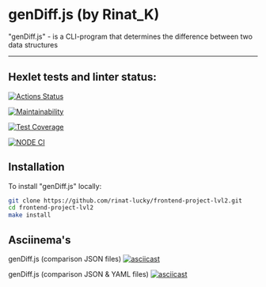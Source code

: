 # genDiff.js (by Rinat_K)

"genDiff.js" - is a CLI-program that determines the difference between two data structures

----

## Hexlet tests and linter status:
[![Actions Status](https://github.com/rinat-lucky/frontend-project-lvl2/workflows/hexlet-check/badge.svg)](https://github.com/rinat-lucky/frontend-project-lvl2/actions)

[![Maintainability](https://api.codeclimate.com/v1/badges/323700e9c1e0f5b11fdb/maintainability)](https://codeclimate.com/github/rinat-lucky/frontend-project-lvl2/maintainability)

[![Test Coverage](https://api.codeclimate.com/v1/badges/323700e9c1e0f5b11fdb/test_coverage)](https://codeclimate.com/github/rinat-lucky/frontend-project-lvl2/test_coverage)

[![NODE CI](https://github.com/rinat-lucky/frontend-project-lvl2/workflows/Node%20CI/badge.svg)](https://github.com/rinat-lucky/frontend-project-lvl2/actions)

## Installation

To install "genDiff.js" locally:

```sh
git clone https://github.com/rinat-lucky/frontend-project-lvl2.git
cd frontend-project-lvl2
make install
```

## Asciinema's
 
genDiff.js (comparison JSON files)
[![asciicast](https://asciinema.org/a/n9BBLGHW8YjfbMy5x3i3xsXW4.png)](https://asciinema.org/a/n9BBLGHW8YjfbMy5x3i3xsXW4)

genDiff.js (comparison JSON & YAML files)
[![asciicast](https://asciinema.org/a/GL1Vch3iSNQCSd46cTyQAedTi.png)](https://asciinema.org/a/GL1Vch3iSNQCSd46cTyQAedTi)
